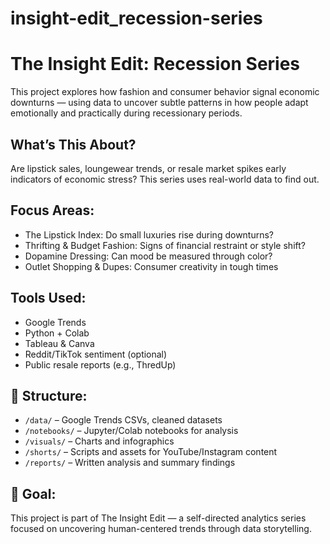 # insight-edit_recession-series

# The Insight Edit: Recession Series

This project explores how fashion and consumer behavior signal economic downturns — using data to uncover subtle patterns in how people adapt emotionally and practically during recessionary periods. 

## What’s This About?
Are lipstick sales, loungewear trends, or resale market spikes early indicators of economic stress? This series uses real-world data to find out.

## Focus Areas:
- The Lipstick Index: Do small luxuries rise during downturns?
- Thrifting & Budget Fashion: Signs of financial restraint or style shift?
- Dopamine Dressing: Can mood be measured through color?
- Outlet Shopping & Dupes: Consumer creativity in tough times

## Tools Used:
- Google Trends
- Python + Colab
- Tableau & Canva
- Reddit/TikTok sentiment (optional)
- Public resale reports (e.g., ThredUp)

## 📁 Structure:
- `/data/` – Google Trends CSVs, cleaned datasets
- `/notebooks/` – Jupyter/Colab notebooks for analysis
- `/visuals/` – Charts and infographics
- `/shorts/` – Scripts and assets for YouTube/Instagram content
- `/reports/` – Written analysis and summary findings

## 🎯 Goal:
This project is part of The Insight Edit — a self-directed analytics series focused on uncovering human-centered trends through data storytelling. 
